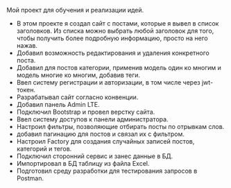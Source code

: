 Мой проект для обучения и реализации идей.

- В этом проекте я создал сайт с постами, которые я вывел в список заголовков. Из списка можно выбрать любой заголовок для того, чтобы получить более подробную информацию, просто на него нажав. 
- Добавил возможность редактирования и удаления конкретного поста.
- Добавил для постов категории, применив модель один ко многим и модель многие ко многим, добавив теги.
- Ввел систему регистрации и авторизации, в том числе через jwt-токен.
- Разрабатывал сайт согласно конвенции.
- Добавил панель Admin LTE.
- Подключил Bootstrap и провел верстку сайта.
- Ввел систему доступов к панели администратора.
- Настроил фильтры, позволяющие отбирать посты по отрывкам слов.
- добавил пагинацию для постов и связал их с фильтром.
- Настроил Factory для создания случайных записей постов, категорий и тегов.
- Подключил сторонний сервис и занес данные в БД.
- Импортировал в БД таблицу из файла Excel.
- Подготовил среду разработки для тестирования запросов в Postman.
